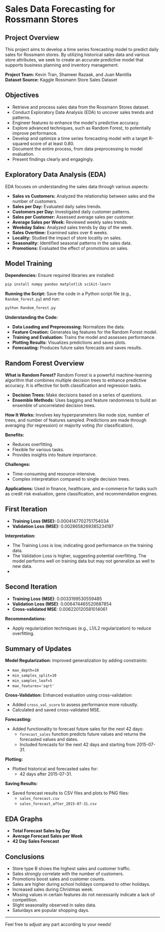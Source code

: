 
# Sales Data Forecasting for Rossmann Stores

## Project Overview
This project aims to develop a time series forecasting model to predict daily sales for Rossmann stores. By utilizing historical sales data and various store attributes, we seek to create an accurate predictive model that supports business planning and inventory management.

**Project Team:** Kevin Tran, Shameer Razaak, and Juan Mantilla  
**Dataset Source:** Kaggle Rossmann Store Sales Dataset

## Objectives
- Retrieve and process sales data from the Rossmann Stores dataset.
- Conduct Exploratory Data Analysis (EDA) to uncover sales trends and patterns.
- Engineer features to enhance the model's predictive accuracy.
- Explore advanced techniques, such as Random Forest, to potentially improve performance.
- Develop and optimize a time series forecasting model with a target R-squared score of at least 0.80.
- Document the entire process, from data preprocessing to model evaluation.
- Present findings clearly and engagingly.

## Exploratory Data Analysis (EDA)
EDA focuses on understanding the sales data through various aspects:
- **Sales vs Customers:** Analyzed the relationship between sales and the number of customers.
- **Sales per Day:** Evaluated daily sales trends.
- **Customers per Day:** Investigated daily customer patterns.
- **Sales per Customer:** Assessed average sales per customer.
- **Average Sales per Week:** Reviewed weekly sales trends.
- **Weekday Sales:** Analyzed sales trends by day of the week.
- **Sales Overtime:** Examined sales over 6 weeks.
- **Locality:** Studied the impact of store locality on sales.
- **Seasonality:** Identified seasonal patterns in the sales data.
- **Promotions:** Evaluated the effect of promotions on sales.

## Model Training
**Dependencies:**
Ensure required libraries are installed:
```bash
pip install numpy pandas matplotlib scikit-learn
```

**Running the Script:**
Save the code in a Python script file (e.g., `Random_forest.py`) and run:
```bash
python Random_forest.py
```

**Understanding the Code:**
- **Data Loading and Preprocessing:** Normalizes the data.
- **Feature Creation:** Generates lag features for the Random Forest model.
- **Training and Evaluation:** Trains the model and assesses performance.
- **Plotting Results:** Visualizes predictions and saves plots.
- **Forecasting:** Produces future sales forecasts and saves results.

## Random Forest Overview
**What is Random Forest?**
Random Forest is a powerful machine-learning algorithm that combines multiple decision trees to enhance predictive accuracy. It is effective for both classification and regression tasks.

- **Decision Trees:** Make decisions based on a series of questions.
- **Ensemble Methods:** Uses bagging and feature randomness to build an ensemble of uncorrelated decision trees.

**How It Works:**
Involves key hyperparameters like node size, number of trees, and number of features sampled. Predictions are made through averaging (for regression) or majority voting (for classification).

**Benefits:**
- Reduces overfitting.
- Flexible for various tasks.
- Provides insights into feature importance.

**Challenges:**
- Time-consuming and resource-intensive.
- Complex interpretation compared to single decision trees.

**Applications:**
Used in finance, healthcare, and e-commerce for tasks such as credit risk evaluation, gene classification, and recommendation engines.

## First Iteration
- **Training Loss (MSE):** 0.0004147702751754034
- **Validation Loss (MSE):** 0.0028658269385234197

**Interpretation:**
- The Training Loss is low, indicating good performance on the training data.
- The Validation Loss is higher, suggesting potential overfitting. The model performs well on training data but may not generalize as well to new data.
- 
## Second Iteration
- **Training Loss (MSE)**: 0.0033199530559485
- **Validation Loss (MSE)**: 0.006474465520687854
- **Cross-validated MSE**: 0.006220120581014061

**Recommendations:**
- Apply regularization techniques (e.g., L1/L2 regularization) to reduce overfitting.

## Summary of Updates
**Model Regularization:**
Improved generalization by adding constraints:
- `max_depth=10`
- `min_samples_split=10`
- `min_samples_leaf=5`
- `max_features='sqrt'`

**Cross-Validation:**
Enhanced evaluation using cross-validation:
- Added `cross_val_score` to assess performance more robustly.
- Calculated and saved cross-validated MSE.

**Forecasting:**
- Added functionality to forecast future sales for the next 42 days:
  - `forecast_sales` function predicts future values and returns the forecasted values and dates.
  - Included forecasts for the next 42 days and starting from 2015-07-31.

**Plotting:**
- Plotted historical and forecasted sales for:
  - 42 days after 2015-07-31.

**Saving Results:**
- Saved forecast results to CSV files and plots to PNG files:
  - `sales_forecast.csv`
  - `sales_forecast_after_2015-07-31.csv`

## EDA Graphs
- **Total Forecast Sales by Day**
- **Average Forecast Sales per Week**
- **42 Day Sales Forecast**

## Conclusions
- Store type B shows the highest sales and customer traffic.
- Sales strongly correlate with the number of customers.
- Promotions boost sales and customer counts.
- Sales are higher during school holidays compared to other holidays.
- Increased sales during Christmas week.
- Missing values in certain features do not necessarily indicate a lack of competition.
- Slight seasonality observed in sales data.
- Saturdays are popular shopping days.

---

Feel free to adjust any part according to your needs!
